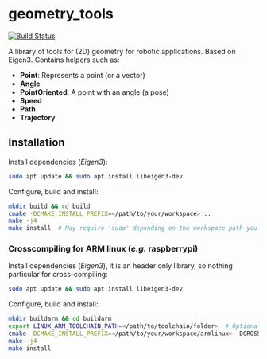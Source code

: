 # geometry_tools

[![Build Status](https://github.com/rustyducks/geometry_tools/actions/workflows/cpp_linux_x86.yml/badge.svg)](https://github.com/rustyducks/geometry_tools/actions/workflows/cpp_linux_x86.yml)

A library of tools for (2D) geometry for robotic applications. Based on Eigen3.
Contains helpers such as: 
- **Point**: Represents a point (or a vector)
- **Angle**
- **PointOriented**: A point with an angle (a pose)
- **Speed**
- **Path**
- **Trajectory**

## Installation
Install dependencies (*Eigen3*):

```bash
sudo apt update && sudo apt install libeigen3-dev
```

Configure, build and install:

```bash
mkdir build && cd build
cmake -DCMAKE_INSTALL_PREFIX=</path/to/your/workspace> ..
make -j4
make install  # May require 'sudo' depending on the workspace path you specified
```

### Crosscompiling for ARM linux (*e.g.* raspberrypi)

Install dependencies (*Eigen3*), it is an header only library, so nothing particular for cross-compiling:

```bash
sudo apt update && sudo apt install libeigen3-dev
```

Configure, build and install:

```bash
mkdir buildarm && cd buildarm
export LINUX_ARM_TOOLCHAIN_PATH=</path/to/toolchain/folder>  # Optional, defaults to /usr/lib/ccache
cmake -DCMAKE_INSTALL_PREFIX=</path/to/your/workspace/armlinux> -DCROSSCOMPILE_ARM=ON ..
make -j4
make install
```